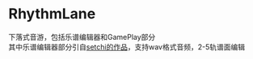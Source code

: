 # RhythmLane
 下落式音游，包括乐谱编辑器和GamePlay部分  
 其中乐谱编辑器部分引自[setchi的作品](https://github.com/setchi/NoteEditor)，支持wav格式音频，2-5轨谱面编辑 
